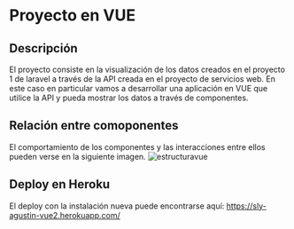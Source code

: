 # Proyecto en VUE

## Descripción

El proyecto consiste en la visualización de los datos creados en el proyecto 1 de laravel a través de la API creada en el proyecto de servicios web. 
En este caso en particular vamos a desarrollar una aplicación en VUE que utilice la API y pueda mostrar los datos a través de componentes.

## Relación entre comoponentes
El comportamiento de los componentes y las interacciones entre ellos pueden verse en la siguiente imagen. 
![estructuravue](https://user-images.githubusercontent.com/21326227/125879738-316a7d5e-96ce-41d2-9c6a-d38fa79ef9ee.png)

## Deploy en Heroku
El deploy con la instalación nueva puede encontrarse aquí: https://sly-agustin-vue2.herokuapp.com/
